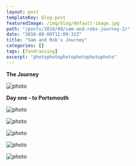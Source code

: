 ```yaml
---
layout: post
templateKey: blog-post
featuredImage: /img/blog/default-image.jpg
path: "/posts/2010/09/sam-and-robs-journey-2/"
date: "2010-09-09T11:09:32Z"
title: "Sam and Rob's Journey"
categories: []
tags: [fundraising]
excerpt: "photophotophotophotophotophoto"
---
```


**The Journey**

![photo](https://www.landirani.orghttps://www.landirani.org/image_library/news/full_size/4c88dac8976a4whole_journey.jpg)

**Day one - to Portsmouth**

![photo](https://www.landirani.orghttps://www.landirani.org/image_library/news/full_size/4c88d92da9bec1_portsmouth.jpg)

![photo](https://www.landirani.orghttps://www.landirani.org/image_library/news/full_size/4c88d959cbeb5night_ferry.jpg)

![photo](https://www.landirani.orghttps://www.landirani.org/image_library/news/full_size/4c88d938ace9f2_vitre.jpg)

![photo](https://www.landirani.orghttps://www.landirani.org/image_library/news/full_size/4c88d9456dba43_ancenis.jpg)

![photo](https://www.landirani.orghttps://www.landirani.org/image_library/news/full_size/4c88d94e7ca364_st_cecile.jpg)